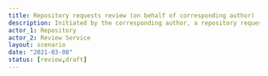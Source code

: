 ```yaml
---
title: Repository requests review (on behalf of corresponding author)
description: Initiated by the corresponding author, a repository requests a review for one of its resources from a trusted review service
actor_1: Repository
actor_2: Review Service
layout: scenario
date: "2021-03-08"
status: [review,draft]
---
```


